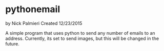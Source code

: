 # pythonemail
by Nick Palmieri
Created 12/23/2015

A simple program that uses python to send any number of emails to an address. Currently, its set to send images, but this will be changed in the future.
